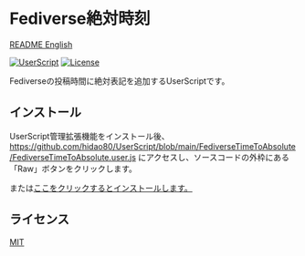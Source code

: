 # Fediverse絶対時刻

[README English](./README.md)

[![UserScript](https://img.shields.io/badge/Framework-UserScript-blue.svg)](https://en.wikipedia.org/wiki/Userscript)
[![License](https://img.shields.io/github/license/hidao80/UserScript)](/LICENSE)

Fediverseの投稿時間に絶対表記を追加するUserScriptです。 

## インストール

UserScript管理拡張機能をインストール後、https://github.com/hidao80/UserScript/blob/main/FediverseTimeToAbsolute/FediverseTimeToAbsolute.user.js にアクセスし、ソースコードの外枠にある「Raw」ボタンをクリックします。

または[ここをクリックするとインストールします。](https://github.com/hidao80/UserScript/raw/main/FediverseTimeToAbsolute/FediverseTimeToAbsolute.user.js)

## ライセンス

[MIT](/LICENSE)

